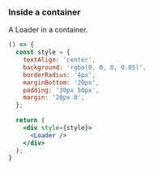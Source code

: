 <demo>

### Inside a container

A Loader in a container.

```jsx live
() => {
  const style = {
    textAlign: 'center',
    background: 'rgba(0, 0, 0, 0.05)',
    borderRadius: '4px',
    marginBottom: '20px',
    padding: '30px 50px',
    margin: '20px 0',
  };
  
  return (
    <div style={style}>
      <Loader />
    </div>
  );
}
```

</demo>
